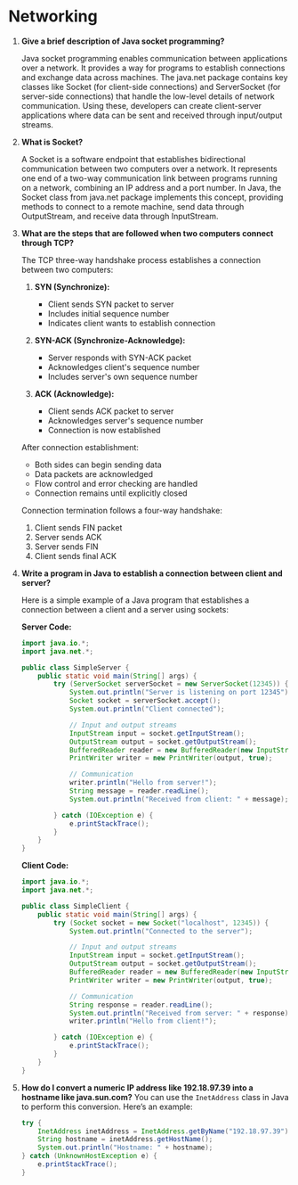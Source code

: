 # Networking

1. **Give a brief description of Java socket programming?**

   Java socket programming enables communication between applications over a network. It provides a way for programs to establish connections and exchange data across machines. The java.net package contains key classes like Socket (for client-side connections) and ServerSocket (for server-side connections) that handle the low-level details of network communication. Using these, developers can create client-server applications where data can be sent and received through input/output streams.

2. **What is Socket?**

   A Socket is a software endpoint that establishes bidirectional communication between two computers over a network. It represents one end of a two-way communication link between programs running on a network, combining an IP address and a port number. In Java, the Socket class from java.net package implements this concept, providing methods to connect to a remote machine, send data through OutputStream, and receive data through InputStream.

3. **What are the steps that are followed when two computers connect through TCP?**

   The TCP three-way handshake process establishes a connection between two computers:

   1. **SYN (Synchronize):**

      - Client sends SYN packet to server
      - Includes initial sequence number
      - Indicates client wants to establish connection

   2. **SYN-ACK (Synchronize-Acknowledge):**
      - Server responds with SYN-ACK packet
      - Acknowledges client's sequence number
      - Includes server's own sequence number
   3. **ACK (Acknowledge):**
      - Client sends ACK packet to server
      - Acknowledges server's sequence number
      - Connection is now established

   After connection establishment:

   - Both sides can begin sending data
   - Data packets are acknowledged
   - Flow control and error checking are handled
   - Connection remains until explicitly closed

   Connection termination follows a four-way handshake:

   1. Client sends FIN packet
   2. Server sends ACK
   3. Server sends FIN
   4. Client sends final ACK

4. **Write a program in Java to establish a connection between client and server?**

   Here is a simple example of a Java program that establishes a connection between a client and a server using sockets:

   **Server Code:**

   ```java
   import java.io.*;
   import java.net.*;

   public class SimpleServer {
       public static void main(String[] args) {
           try (ServerSocket serverSocket = new ServerSocket(12345)) {
               System.out.println("Server is listening on port 12345");
               Socket socket = serverSocket.accept();
               System.out.println("Client connected");

               // Input and output streams
               InputStream input = socket.getInputStream();
               OutputStream output = socket.getOutputStream();
               BufferedReader reader = new BufferedReader(new InputStreamReader(input));
               PrintWriter writer = new PrintWriter(output, true);

               // Communication
               writer.println("Hello from server!");
               String message = reader.readLine();
               System.out.println("Received from client: " + message);

           } catch (IOException e) {
               e.printStackTrace();
           }
       }
   }
   ```

   **Client Code:**

   ```java
   import java.io.*;
   import java.net.*;

   public class SimpleClient {
       public static void main(String[] args) {
           try (Socket socket = new Socket("localhost", 12345)) {
               System.out.println("Connected to the server");

               // Input and output streams
               InputStream input = socket.getInputStream();
               OutputStream output = socket.getOutputStream();
               BufferedReader reader = new BufferedReader(new InputStreamReader(input));
               PrintWriter writer = new PrintWriter(output, true);

               // Communication
               String response = reader.readLine();
               System.out.println("Received from server: " + response);
               writer.println("Hello from client!");

           } catch (IOException e) {
               e.printStackTrace();
           }
       }
   }
   ```

5. **How do I convert a numeric IP address like 192.18.97.39 into a hostname like java.sun.com?**
   You can use the `InetAddress` class in Java to perform this conversion. Here’s an example:
   ```java
   try {
       InetAddress inetAddress = InetAddress.getByName("192.18.97.39");
       String hostname = inetAddress.getHostName();
       System.out.println("Hostname: " + hostname);
   } catch (UnknownHostException e) {
       e.printStackTrace();
   }
   ```